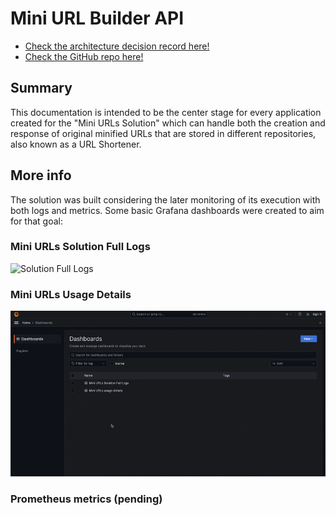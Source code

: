 # Mini URL Builder API

- [Check the architecture decision record here!](https://diegosepusoto.github.io/mini-url-builder-api/architectural_decision_record.html)
- [Check the GitHub repo here!](https://github.com/DiegoSepuSoto/mini-url-builder-api)

## Summary
This documentation is intended to be the center stage for every 
application created for the "Mini URLs Solution" which can handle
both the creation and response of original minified URLs that are stored in
different repositories, also known as a URL Shortener.

## More info

The solution was built considering the later monitoring of its execution 
with both logs and metrics. Some basic Grafana dashboards were created
to aim for that goal:

### Mini URLs Solution Full Logs

![Solution Full Logs](./assets/solution-full-logs-dashboard.gif "Solution Full Logs")

### Mini URLs Usage Details

![Usage Details](./assets/usage-details-dashboard.gif "Usage Details")

### Prometheus metrics (pending)